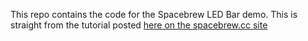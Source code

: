 This repo contains the code for the Spacebrew LED Bar demo. This is straight from the tutorial posted [here on the spacebrew.cc site](http://docs.spacebrew.cc/tutorials/2012/11/27/adafruit-digital-addressable-strip)
